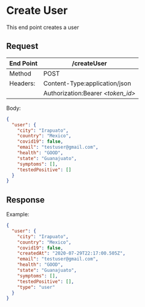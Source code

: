 # Create User

This end point creates a user

## Request

| End Point | **/createUser**                   |
| --------- | --------------------------------- |
| Method    | POST                              |
| Headers:  | Content-Type:application/json     |
|           | Authorization:Bearer _<token_id>_ |

Body:

```json
{
  "user": {
    "city": "Irapuato",
    "country": "Mexico",
    "covid19": false,
    "email": "testuser@gmail.com",
    "health": "GOOD",
    "state": "Guanajuato",
    "symptoms": [],
    "testedPositive": []
  }
}
```

## Response

Example:

```json
{
  "user": {
    "city": "Irapuato",
    "country": "Mexico",
    "covid19": false,
    "createdAt": "2020-07-29T22:17:00.505Z",
    "email": "testuser@gmail.com",
    "health": "GOOD",
    "state": "Guanajuato",
    "symptoms": [],
    "testedPositive": [],
    "type": "user"
  }
}
```
